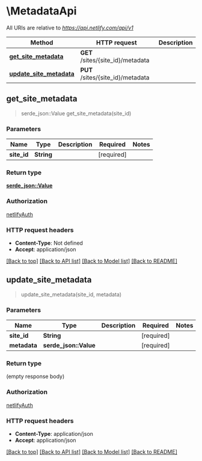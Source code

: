 # \MetadataApi

All URIs are relative to *https://api.netlify.com/api/v1*

Method | HTTP request | Description
------------- | ------------- | -------------
[**get_site_metadata**](MetadataApi.md#get_site_metadata) | **GET** /sites/{site_id}/metadata | 
[**update_site_metadata**](MetadataApi.md#update_site_metadata) | **PUT** /sites/{site_id}/metadata | 



## get_site_metadata

> serde_json::Value get_site_metadata(site_id)


### Parameters


Name | Type | Description  | Required | Notes
------------- | ------------- | ------------- | ------------- | -------------
**site_id** | **String** |  | [required] |

### Return type

[**serde_json::Value**](serde_json::Value.md)

### Authorization

[netlifyAuth](../README.md#netlifyAuth)

### HTTP request headers

- **Content-Type**: Not defined
- **Accept**: application/json

[[Back to top]](#) [[Back to API list]](../README.md#documentation-for-api-endpoints) [[Back to Model list]](../README.md#documentation-for-models) [[Back to README]](../README.md)


## update_site_metadata

> update_site_metadata(site_id, metadata)


### Parameters


Name | Type | Description  | Required | Notes
------------- | ------------- | ------------- | ------------- | -------------
**site_id** | **String** |  | [required] |
**metadata** | **serde_json::Value** |  | [required] |

### Return type

 (empty response body)

### Authorization

[netlifyAuth](../README.md#netlifyAuth)

### HTTP request headers

- **Content-Type**: application/json
- **Accept**: application/json

[[Back to top]](#) [[Back to API list]](../README.md#documentation-for-api-endpoints) [[Back to Model list]](../README.md#documentation-for-models) [[Back to README]](../README.md)

